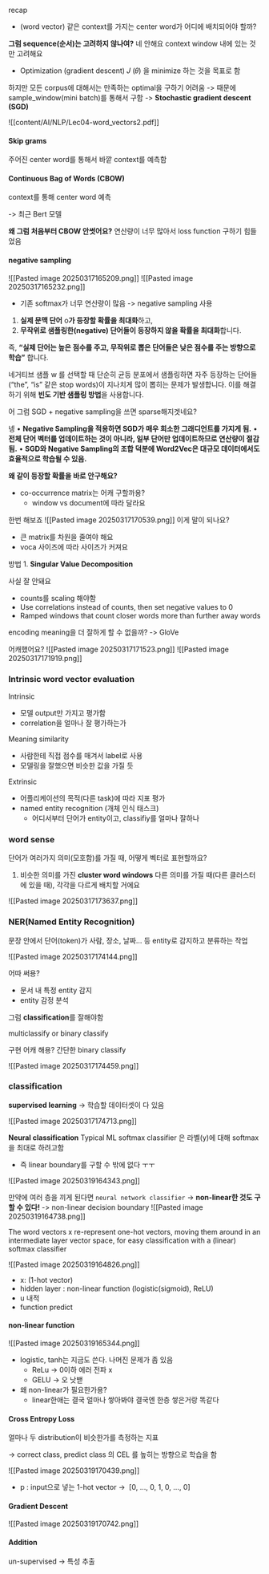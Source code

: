 

recap 
- (word vector)
같은 context를 가지는 center word가 어디에 배치되어야 할까?


**그럼 sequence(순서)는 고려하지 않나여?**
네 안해요 context window 내에 있는 것만 고려해요


- Optimization (gradient descent)
𝐽 (𝜃) 을 minimize 하는 것을 목표로 함

하지만 모든 corpus에 대해서는 만족하는 optimal을 구하기 어려움 
-> 때문에 sample_window(mini batch)를 통해서 구함
-> **Stochastic gradient descent (SGD)**


![[content/AI/NLP/Lec04-word_vectors2.pdf]]
#### Skip grams
주어진 center word를 통해서 바깥 context를 예측함

#### Continuous Bag of Words (CBOW)
context를 통해 center word 예측

-> 최근 Bert 모델


**왜 그럼 처음부터 CBOW 안썻어요?**
연산량이 너무 많아서 loss function 구하기 힘들었음


#### negative sampling
![[Pasted image 20250317165209.png]]
![[Pasted image 20250317165232.png]]
- 기존 softmax가 너무 연산량이 많음 -> negative sampling 사용

1. **실제 문맥 단어** o**가 등장할 확률을 최대화**하고,
2. **무작위로 샘플링한(negative) 단어들이 등장하지 않을 확률을 최대화**합니다.

즉, **“실제 단어는 높은 점수를 주고, 무작위로 뽑은 단어들은 낮은 점수를 주는 방향으로 학습”** 합니다.


네거티브 샘플 w 를 선택할 때 단순히 균등 분포에서 샘플링하면 자주 등장하는 단어들(“the”, “is” 같은 stop words)이 지나치게 많이 뽑히는 문제가 발생합니다. 이를 해결하기 위해 **빈도 기반 샘플링 방법**을 사용합니다.

어 그럼 SGD + negative sampling을 쓰면 sparse해지겟네요?

넹
• **Negative Sampling을 적용하면 SGD가 매우 희소한 그래디언트를 가지게 됨.**
• **전체 단어 벡터를 업데이트하는 것이 아니라, 일부 단어만 업데이트하므로 연산량이 절감됨.**
• **SGD와 Negative Sampling의 조합 덕분에 Word2Vec은 대규모 데이터에서도 효율적으로 학습될 수 있음.**


**왜 같이 등장할 확률을 바로 안구해요?**

- co-occurrence matrix는 어캐 구할까용?
	- window vs document에 따라 달라요

한번 해보죠
![[Pasted image 20250317170539.png]]
이게 말이 되나요?
- 큰 matrix를 차원을 줄여야 해요
- voca 사이즈에 따라 사이즈가 커져요

방법 1.
**Singular Value Decomposition**

사실 잘 안돼요
- counts를 scaling 해야함
- Use correlations instead of counts, then set negative values to 0
- Ramped windows that count closer words more than further away words


encoding meaning을 더 잘하게 할 수 없을까?
-> GloVe 


어캐했어요?
![[Pasted image 20250317171523.png]]
![[Pasted image 20250317171919.png]]


### Intrinsic word vector evaluation
Intrinsic
- 모델 output만 가지고 평가함
- correlation을 얼마나 잘 평가하는가


Meaning similarity
- 사람한테 직접 점수를 매겨서 label로 사용
- 모델링을 잘했으면 비슷한 값을 가질 듯


Extrinsic
- 어플리케이션의 목적(다른 task)에 따라 지표 평가
- named entity recognition (개체 인식 태스크)
	- 어디서부터 단어가 entity이고, classifiy를 얼마나 잘하나

### word sense
단어가 여러가지 의미(모호함)를 가질 때, 어떻게 벡터로 표현할까요?

1. 비슷한 의미를 가진 **cluster word windows**
다른 의미를 가질 때(다른 클러스터에 있을 때), 각각을 다르게 배치할 거에요

![[Pasted image 20250317173637.png]]


### NER(Named Entity Recognition)
문장 안에서 단어(token)가 사람, 장소, 날짜... 등 entity로 감지하고 분류하는 작업

![[Pasted image 20250317174144.png]]

어따 써용?
- 문서 내 특정 entity 감지
- entity 감정 분석

그럼 **classification**를 잘해야함

multiclassify or binary classify


구현 어캐 해용?
간단한 binary classify

![[Pasted image 20250317174459.png]]

### classification

**supervised learning**
-> 학습할 데이터셋이 다 있음


![[Pasted image 20250317174713.png]]


**Neural classification**
Typical ML softmax classifier 은 라벨(y)에 대해 softmax을 최대로 하려고함
- 즉 linear boundary를 구할 수 밖에 없다 ㅜㅜ

![[Pasted image 20250319164343.png]]

만약에 여러 층을 끼게 된다면 `neural network classifier`
-> **non-linear한 것도 구할 수 있다!**
-> non-linear decision boundary
![[Pasted image 20250319164738.png]]

The word vectors x re-represent one-hot vectors, moving them around in an intermediate layer vector space, for easy classification with a (linear) softmax classifier


![[Pasted image 20250319164826.png]]
- x: (1-hot vector)
- hidden layer : non-linear function (logistic(sigmoid), ReLU)
- u 내적
- function predict



#### non-linear function
![[Pasted image 20250319165344.png]]
- logistic, tanh는 지금도 쓴다. 나머진 문제가 좀 있음
	- ReLu -> 0이하 에러 전파 x
	- GELU -> 오 낫밷
- 왜 non-linear가 필요한가용?
	- linear한애는 결국 얼마나 쌓아봐야 결국엔 한층 쌓은거랑 똑같다

#### Cross Entropy Loss
얼마나 두 distribution이 비슷한가를 측정하는 지표

-> correct class, predict class 의 CEL 를 높히는 방향으로 학습을 함

![[Pasted image 20250319170439.png]]
- p : input으로 넣는 1-hot vector ->  [0, …, 0, 1, 0, …, 0]

#### Gradient Descent
![[Pasted image 20250319170742.png]]



#### Addition
un-supervised -> 특성 추출
